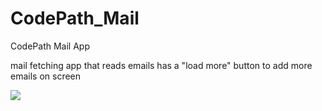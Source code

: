 # CodePath_Mail
CodePath Mail App

mail fetching app that reads emails
has a "load more" button to add more emails on screen

<img src="https://github.com/jemarasmith/CodePath_Mail/blob/master/mailgif.gif" />
